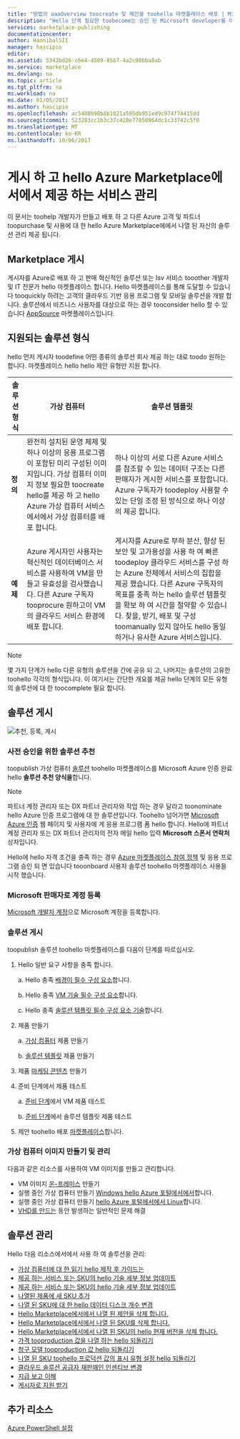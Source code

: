 ```yaml
---
title: "방법의 aaaOverview toocreate 및 제안을 toohello 마켓플레이스 배포 | Microsoft Docs"
description: "Hello 단계 필요한 toobecome는 승인 된 Microsoft developer를 이해 하 고 만들기 및 가상 컴퓨터 이미지, 템플릿, 데이터 서비스 또는 hello Azure Marketplace의에서 개발자 서비스를 배포 합니다."
services: marketplace-publishing
documentationcenter: 
author: HannibalSII
manager: hascipio
editor: 
ms.assetid: 5343bd26-c6e4-4589-85b7-4a2c00bba8ab
ms.service: marketplace
ms.devlang: na
ms.topic: article
ms.tgt_pltfrm: na
ms.workload: na
ms.date: 01/05/2017
ms.author: hascipio
ms.openlocfilehash: ac5480b98b8b1021a595db951ed9c974f74415dd
ms.sourcegitcommit: 523283cc1b3c37c428e77850964dc1c33742c5f0
ms.translationtype: MT
ms.contentlocale: ko-KR
ms.lasthandoff: 10/06/2017
---
```

# <a name="publish-and-manage-an-offer-in-hello-azure-marketplace"></a>게시 하 고 hello Azure Marketplace에서에서 제공 하는 서비스 관리
이 문서는 toohelp 개발자가 만들고 배포 하 고 다른 Azure 고객 및 파트너 toopurchase 및 사용에 대 한 hello Azure Marketplace에에서 나열 된 자신의 솔루션 관리 제공 됩니다.

## <a name="marketplace-publishing"></a>Marketplace 게시
게시자를 Azure로 배포 하 고 판매 혁신적인 솔루션 또는 Isv 서비스 tooother 개발자 및 IT 전문가 hello 마켓플레이스 합니다. Hello 마켓플레이스를 통해 도달할 수 있습니다 tooquickly 하려는 고객의 클라우드 기반 응용 프로그램 및 모바일 솔루션을 개발 합니다. 솔루션에서 비즈니스 사용자를 대상으로 하는 경우 tooconsider hello 할 수 있습니다 [AppSource](http://appsource.microsoft.com) 마켓플레이스입니다.


## <a name="supported-types-of-solutions"></a>지원되는 솔루션 형식
hello 먼저 게시자 toodefine 어떤 종류의 솔루션 회사 제공 하는 대로 toodo 원하는 합니다. 마켓플레이스 hello hello 제안 유형만 지원 합니다.

|솔루션 형식|가상 컴퓨터|솔루션 템플릿|
|---|---|---|
|**정의**|완전히 설치된 운영 체제 및 하나 이상의 응용 프로그램이 포함된 미리 구성된 이미지입니다. 가상 컴퓨터 이미지 정보 필요한 toocreate hello를 제공 하 고 hello Azure 가상 컴퓨터 서비스에서에서 가상 컴퓨터를 배포 합니다.|하나 이상의 서로 다른 Azure 서비스를 참조할 수 있는 데이터 구조는 다른 판매자가 게시한 서비스를 포함합니다. Azure 구독자가 toodeploy 사용할 수 있는 단일 조정 된 방식으로 하나 이상의 제공 합니다.|
|**예제**|Azure 게시자인 사용자는 혁신적인 데이터베이스 서비스를 사용하여 VM을 만들고 유효성을 검사했습니다. 다른 Azure 구독자 tooprocure 원하고이 VM의 클라우드 서비스 환경에 배포 합니다.|게시자를 Azure로 부하 분산, 향상 된 보안 및 고가용성을 사용 하 여 빠른 toodeploy 클라우드 서비스를 구성 하는 Azure 전체에서 서비스의 집합을 제공 했습니다. 다른 Azure 구독자의 목표를 충족 하는 hello 솔루션 템플릿을 확보 하 여 시간을 절약할 수 있습니다. 찾을, 받기, 배포 및 구성 toomanually 있지 않아도 hello 동일 하거나 유사한 Azure 서비스입니다.|

> [!NOTE]
> 몇 가지 단계가 hello 다른 유형의 솔루션을 간에 공유 되 고, 나머지는 솔루션의 고유한 toohello 각각의 형식입니다. 이 여기서는 간단한 개요를 제공 hello 단계의 모든 유형의 솔루션에 대 한 toocomplete 필요 합니다.

## <a name="publish-a-solution"></a>솔루션 게시
![추천, 등록, 게시](media/marketplace-publishing-getting-started/img01.png)

### <a name="nominate-your-solution-for-pre-approval"></a>사전 승인을 위한 솔루션 추천
toopublish 가상 컴퓨터 [솔루션](https://createopportunity.azurewebsites.net) toohello 마켓플레이스를 Microsoft Azure 인증 완료 hello **솔루션 추천 양식을**합니다.

>[!NOTE]
> 파트너 계정 관리자 또는 DX 파트너 관리자와 작업 하는 경우 달라고 toonominate hello Azure 인증 프로그램에 대 한 솔루션입니다. Toohello 넘어가면 [Microsoft Azure 인증](http://createopportunity.azurewebsites.net) 웹 페이지 및 사용자에 게 응용 프로그램 폼 hello 합니다. Hello에 파트너 계정 관리자 또는 DX 파트너 관리자의 전자 메일 hello 입력 **Microsoft 스폰서 연락처** 상자입니다.

Hello에 hello 자격 조건을 충족 하는 경우 [Azure 마켓플레이스 참여 정책](http://go.microsoft.com/fwlink/?LinkID=526833) 및 응용 프로그램 승인 되 면 있습니다 tooonboard 사용자 솔루션 toohello 마켓플레이스 사용을 시작 했습니다.

### <a name="register-your-account-as-a-microsoft-seller"></a>Microsoft 판매자로 계정 등록
[Microsoft 개발자 계정](marketplace-publishing-accounts-creation-registration.md)으로 Microsoft 계정을 등록합니다.

### <a name="publish-your-solution"></a>솔루션 게시
toopublish 솔루션 toohello 마켓플레이스를 다음이 단계를 따르십시오.
1. Hello 일반 요구 사항을 충족 합니다.

    a. Hello 충족 [배경이 필수 구성 요소](marketplace-publishing-pre-requisites.md)합니다.

    b. Hello 충족 [VM 기술 필수 구성 요소](marketplace-publishing-vm-image-creation-prerequisites.md)합니다.

    c. Hello 충족 [솔루션 템플릿 필수 구성 요소 기술](marketplace-publishing-solution-template-creation-prerequisites.md)합니다.

2. 제품 만들기

    a. [가상 컴퓨터](marketplace-publishing-vm-image-creation.md) 제품 만들기

    b. [솔루션 템플릿](marketplace-publishing-solution-template-creation.md) 제품 만들기

3. 제품 [마케팅 콘텐츠](marketplace-publishing-push-to-staging.md) 만들기

4. 준비 단계에서 제품 테스트

    a. [준비 단계](marketplace-publishing-vm-image-test-in-staging.md)에서 VM 제품 테스트

    b. [준비 단계](marketplace-publishing-solution-template-test-in-staging.md)에서 솔루션 템플릿 제품 테스트

5. 제안 toohello 배포 [마켓플레이스](marketplace-publishing-push-to-production.md)합니다.


### <a name="create-and-manage-a-virtual-machine-image"></a>가상 컴퓨터 이미지 만들기 및 관리
다음과 같은 리소스를 사용하여 VM 이미지를 만들고 관리합니다.
* VM 이미지 [온-프레미스](marketplace-publishing-vm-image-creation-on-premise.md) 만들기
* 실행 중인 가상 컴퓨터 만들기 [Windows hello Azure 포털에서에서](../virtual-machines/virtual-machines-windows-hero-tutorial.md?toc=%2fazure%2fvirtual-machines%2fwindows%2ftoc.json)합니다.
* 실행 중인 가상 컴퓨터 만들기 [hello Azure 포털에서에서 Linux](../virtual-machines/linux/quick-create-portal.md?toc=%2fazure%2fvirtual-machines%2flinux%2ftoc.json)합니다.
* [VHD를 만드는](marketplace-publishing-vm-image-creation-troubleshooting.md) 동안 발생하는 일반적인 문제 해결

## <a name="manage-your-solution"></a>솔루션 관리
Hello 다음 리소스에서에서 사용 하 여 솔루션을 관리:
* [가상 컴퓨터에 대 한 읽기 hello 제작 후 가이드는](marketplace-publishing-vm-image-post-publishing.md)
* [제공 하는 서비스 또는 SKU의 hello 기술 세부 정보 업데이트](marketplace-publishing-vm-image-post-publishing.md#update-the-nontechnical-details-of-an-offer-or-a-sku)
* [제공 하는 서비스 또는 SKU의 hello 기술 세부 정보 업데이트](marketplace-publishing-vm-image-post-publishing.md#update-the-technical-details-of-a-sku)
* [나열된 제품에 새 SKU 추가](marketplace-publishing-vm-image-post-publishing.md#add-a-new-sku-under-a-listed-offer)
* [나열 된 SKU에 대 한 hello 데이터 디스크 개수 변경](marketplace-publishing-vm-image-post-publishing.md#change-the-data-disk-count-for-a-listed-sku)
* [Hello Marketplace에서에서 나열 된 제안을 삭제 합니다.](marketplace-publishing-vm-image-post-publishing.md)
* [Hello Marketplace에서에서 나열 된 SKU를 삭제 합니다.](marketplace-publishing-vm-image-post-publishing.md#delete-a-listed-sku-from-the-marketplace)
* [Hello Marketplace에서에서 나열 된 SKU의 hello 현재 버전을 삭제 합니다.](marketplace-publishing-vm-image-post-publishing.md#delete-the-current-version-of-a-listed-sku-from-the-marketplace)
* [가격 tooproduction 값을 나열 하는 hello 되돌리기](marketplace-publishing-vm-image-post-publishing.md#revert-the-listing-price-to-production-values)
* [청구 모델 tooproduction 값 hello 되돌리기](marketplace-publishing-vm-image-post-publishing.md#revert-the-billing-model-to-production-values)
* [나열 된 SKU toohello 프로덕션 값의 표시 유형 설정 hello 되돌리기](marketplace-publishing-vm-image-post-publishing.md#revert-the-visibility-setting-of-a-listed-sku-to-the-production-value)
* [클라우드 솔루션 공급자 재판매인 인센티브 변경](marketplace-publishing-csp-incentive.md)
* [지급 보고 이해](marketplace-publishing-report-payout.md)
* [게시자로 지원 받기](marketplace-publishing-get-publisher-support.md)

## <a name="additional-resources"></a>추가 리소스
[Azure PowerShell 설정](marketplace-publishing-powershell-setup.md)

